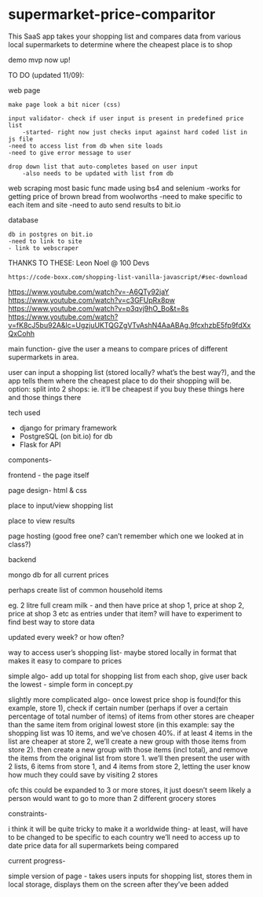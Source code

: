 # supermarket-price-comparitor
This SaaS app takes your shopping list and compares data from various local supermarkets to determine where the cheapest place is to shop

demo mvp now up!

TO DO (updated 11/09): 

web page

    make page look a bit nicer (css)
    
    input validator- check if user input is present in predefined price list
        -started- right now just checks input against hard coded list in js file
    -need to access list from db when site loads
    -need to give error message to user
    
    drop down list that auto-completes based on user input
        -also needs to be updated with list from db
web scraping
    most basic func made using bs4 and selenium
    -works for getting price of brown bread from woolworths
    -need to make specific to each item and site
    -need to auto send results to bit.io
    

database

    db in postgres on bit.io
    -need to link to site
    - link to webscraper



THANKS TO THESE:
    Leon Noel @ 100 Devs
    
    https://code-boxx.com/shopping-list-vanilla-javascript/#sec-download
https://www.youtube.com/watch?v=-A6QTy92jaY
https://www.youtube.com/watch?v=c3GFUpRx8pw
https://www.youtube.com/watch?v=p3qvj9hO_Bo&t=8s
https://www.youtube.com/watch?v=fK8cJ5bu92A&lc=UgzjuUKTQGZgVTvAshN4AaABAg.9fcxhzbE5fp9fdXxQxCohh

main function-
give the user a means to compare prices of different supermarkets in area.

user can input a shopping list (stored locally? what’s the best way?), and the app tells them where the cheapest place to do their shopping will be. option: split into 2 shops: ie. it’ll be cheapest if you buy these things here and those things there

tech used
- django for primary framework
- PostgreSQL (on bit.io) for db
- Flask for API 


components-

frontend - the page itself

page design- html & css

place to input/view shopping list

place to view results

page hosting (good free one? can’t remember which one we looked at in class?)


backend


mongo db for all current prices

perhaps create list of common household items

eg. 2  litre full cream milk - and then have price at shop 1, price at shop 2, price at shop 3 etc as entries under that item? will have to experiment to find best way to store data

updated every week? or how often?

way to access user’s shopping list- maybe stored locally in format that makes it easy to compare to prices

simple algo- add up total for shopping list from each shop, give user back the lowest -  simple form in concept.py

slightly more complicated algo- once lowest price shop is found(for this example, store 1),
check if certain number (perhaps if over a certain percentage of total number of items) of items from other stores are cheaper than the same item from original lowest store
(in this example: say the shopping list was 10 items, and we’ve chosen 40%. if at least 4 items in the list are cheaper at store 2, we’ll create a new group with those items from store 2).
then create a new group with those items (incl total), and remove the items from the original list from store 1.
we’ll then present the user with 2 lists, 6 items from store 1, and 4 items from store 2, letting the user know how much they could save by visiting 2 stores

ofc this could be expanded to 3 or more stores, it just doesn’t seem likely a person would want to go to more than 2 different grocery stores


constraints-

i think it will be quite tricky to make it a worldwide thing- at least, will have to be changed to be specific to each country
we’ll need to access up to date price data for all supermarkets being compared






current progress-

simple version of page - takes users inputs for shopping list, stores them in local storage, displays them on the screen after they’ve been added





